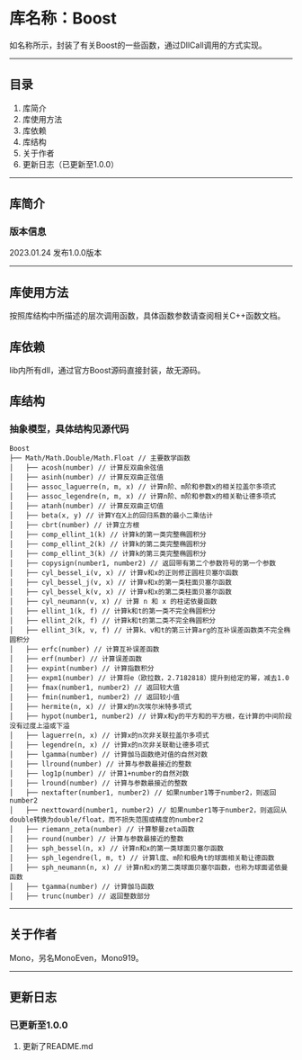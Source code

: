 # 库名称：Boost

如名称所示，封装了有关Boost的一些函数，通过DllCall调用的方式实现。

---

## 目录

1. 库简介
2. 库使用方法
3. 库依赖
4. 库结构
5. 关于作者
6. 更新日志（已更新至1.0.0）

---

## 库简介
### 版本信息
2023.01.24 发布1.0.0版本

---

## 库使用方法
按照库结构中所描述的层次调用函数，具体函数参数请查阅相关C++函数文档。

## 库依赖
lib内所有dll，通过官方Boost源码直接封装，故无源码。

## 库结构
### 抽象模型，具体结构见源代码
```
Boost
├── Math/Math.Double/Math.Float // 主要数学函数
│   ├── acosh(number) // 计算反双曲余弦值
│   ├── asinh(number) // 计算反双曲正弦值
│   ├── assoc_laguerre(n, m, x) // 计算n阶、m阶和参数x的相关拉盖尔多项式
│   ├── assoc_legendre(n, m, x) // 计算n阶、m阶和参数x的相关勒让德多项式
│   ├── atanh(number) // 计算反双曲正切值
│   ├── beta(x, y) // 计算Y在X上的回归系数的最小二乘估计
│   ├── cbrt(number) // 计算立方根
│   ├── comp_ellint_1(k) // 计算k的第一类完整椭圆积分
│   ├── comp_ellint_2(k) // 计算k的第二类完整椭圆积分
│   ├── comp_ellint_3(k) // 计算k的第三类完整椭圆积分
│   ├── copysign(number1, number2) // 返回带有第二个参数符号的第一个参数
│   ├── cyl_bessel_i(v, x) // 计算ν和x的正则修正圆柱贝塞尔函数
│   ├── cyl_bessel_j(v, x) // 计算ν和x的第一类柱面贝塞尔函数
│   ├── cyl_bessel_k(v, x) // 计算ν和x的第二类柱面贝塞尔函数
│   ├── cyl_neumann(v, x) // 计算 n 和 x 的柱诺依曼函数
│   ├── ellint_1(k, f) // 计算k和t的第一类不完全椭圆积分
│   ├── ellint_2(k, f) // 计算k和t的第二类不完全椭圆积分
│   ├── ellint_3(k, v, f) // 计算k、v和t的第三计算arg的互补误差函数类不完全椭圆积分
│   ├── erfc(number) // 计算互补误差函数
│   ├── erf(number) // 计算误差函数
│   ├── expint(number) // 计算指数积分
│   ├── expm1(number) // 计算将e（欧拉数，2.7182818）提升到给定的幂，减去1.0
│   ├── fmax(number1, number2) // 返回较大值
│   ├── fmin(number1, number2) // 返回较小值
│   ├── hermite(n, x) // 计算x的n次埃尔米特多项式
│   ├── hypot(number1, number2) // 计算x和y的平方和的平方根，在计算的中间阶段没有过度上溢或下溢
│   ├── laguerre(n, x) // 计算x的n次非关联拉盖尔多项式
│   ├── legendre(n, x) // 计算x的n次非关联勒让德多项式
│   ├── lgamma(number) // 计算伽马函数绝对值的自然对数
│   ├── llround(number) // 计算与参数最接近的整数
│   ├── log1p(number) // 计算1+number的自然对数
│   ├── lround(number) // 计算与参数最接近的整数
│   ├── nextafter(number1, number2) // 如果number1等于number2，则返回number2
│   ├── nexttoward(number1, number2) // 如果number1等于number2，则返回从double转换为double/float，而不损失范围或精度的number2
│   ├── riemann_zeta(number) // 计算黎曼zeta函数
│   ├── round(number) // 计算与参数最接近的整数
│   ├── sph_bessel(n, x) // 计算n和x的第一类球面贝塞尔函数
│   ├── sph_legendre(l, m, t) // 计算l度、m阶和极角t的球面相关勒让德函数
│   ├── sph_neumann(n, x) // 计算n和x的第二类球面贝塞尔函数，也称为球面诺依曼函数
│   ├── tgamma(number) // 计算伽马函数
│   ├── trunc(number) // 返回整数部分
```

---

## 关于作者
Mono，另名MonoEven，Mono919。

---

## 更新日志
### 已更新至1.0.0
1. 更新了README.md